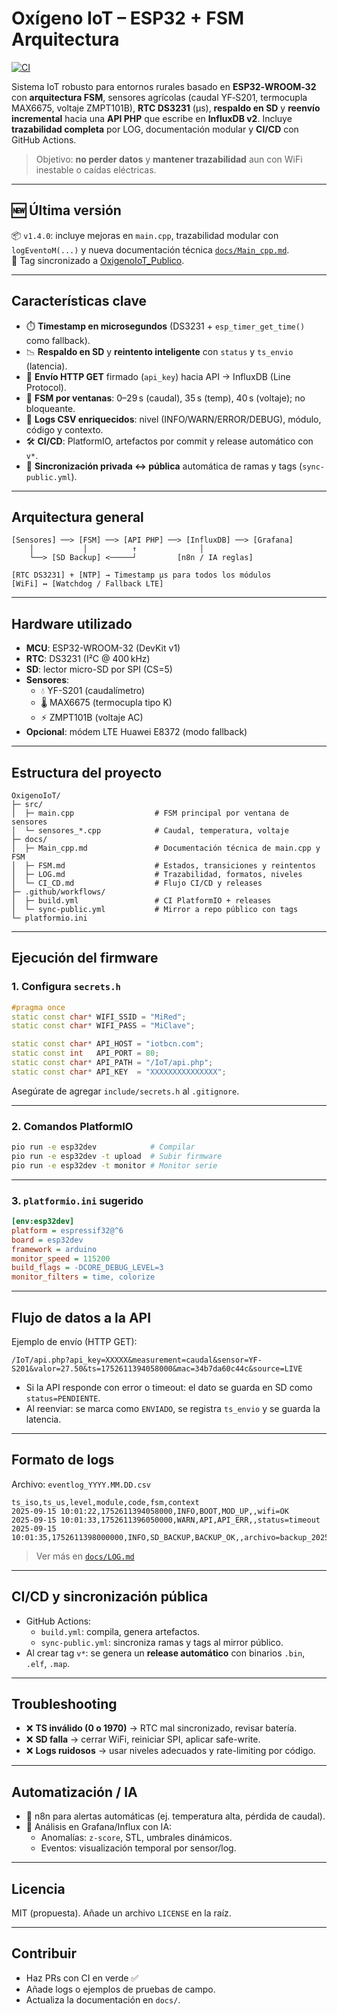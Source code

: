 # Oxígeno IoT – ESP32 + FSM Arquitectura

[![CI](https://github.com/IoTBCN2025/OxigenoIoT_Publico/actions/workflows/build.yml/badge.svg)](https://github.com/IoTBCN2025/OxigenoIoT_Publico/actions)

Sistema IoT robusto para entornos rurales basado en **ESP32‑WROOM‑32** con **arquitectura FSM**, sensores agrícolas (caudal YF‑S201, termocupla MAX6675, voltaje ZMPT101B), **RTC DS3231** (µs), **respaldo en SD** y **reenvío incremental** hacia una **API PHP** que escribe en **InfluxDB v2**. Incluye **trazabilidad completa** por LOG, documentación modular y **CI/CD** con GitHub Actions.

> Objetivo: **no perder datos** y **mantener trazabilidad** aun con WiFi inestable o caídas eléctricas.

---

## 🆕 Última versión

📦 `v1.4.0`: incluye mejoras en `main.cpp`, trazabilidad modular con `logEventoM(...)` y nueva documentación técnica [`docs/Main_cpp.md`](./docs/Main_cpp.md).  
🎯 Tag sincronizado a [OxigenoIoT_Publico](https://github.com/IoTBCN2025/OxigenoIoT_Publico/tags).

---

## Características clave

* ⏱️ **Timestamp en microsegundos** (DS3231 + `esp_timer_get_time()` como fallback).
* 📉 **Respaldo en SD** y **reintento inteligente** con `status` y `ts_envio` (latencia).
* 📡 **Envío HTTP GET** firmado (`api_key`) hacia API → InfluxDB (Line Protocol).
* 🧠 **FSM por ventanas**: 0–29 s (caudal), 35 s (temp), 40 s (voltaje); no bloqueante.
* 🧾 **Logs CSV enriquecidos**: nivel (INFO/WARN/ERROR/DEBUG), módulo, código y contexto.
* 🛠️ **CI/CD**: PlatformIO, artefactos por commit y release automático con `v*`.
* 🔁 **Sincronización privada ↔ pública** automática de ramas y tags (`sync-public.yml`).

---

## Arquitectura general

```
[Sensores] ──> [FSM] ──> [API PHP] ──> [InfluxDB] ──> [Grafana]
    │           │          ↑              │
    └──> [SD Backup] <─────┘         [n8n / IA reglas]

[RTC DS3231] + [NTP] → Timestamp µs para todos los módulos
[WiFi] ↔ [Watchdog / Fallback LTE]
```

---

## Hardware utilizado

* **MCU**: ESP32-WROOM-32 (DevKit v1)
* **RTC**: DS3231 (I²C @ 400 kHz)
* **SD**: lector micro-SD por SPI (CS=5)
* **Sensores**:
  * 💧 YF-S201 (caudalímetro)
  * 🌡 MAX6675 (termocupla tipo K)
  * ⚡ ZMPT101B (voltaje AC)
* **Opcional**: módem LTE Huawei E8372 (modo fallback)

---

## Estructura del proyecto

```
OxigenoIoT/
├─ src/
│  ├─ main.cpp                  # FSM principal por ventana de sensores
│  └─ sensores_*.cpp            # Caudal, temperatura, voltaje
├─ docs/
│  ├─ Main_cpp.md               # Documentación técnica de main.cpp y FSM
│  ├─ FSM.md                    # Estados, transiciones y reintentos
│  ├─ LOG.md                    # Trazabilidad, formatos, niveles
│  └─ CI_CD.md                  # Flujo CI/CD y releases
├─ .github/workflows/
│  ├─ build.yml                 # CI PlatformIO + releases
│  └─ sync-public.yml           # Mirror a repo público con tags
└─ platformio.ini
```

---

## Ejecución del firmware

### 1. Configura `secrets.h`

```cpp
#pragma once
static const char* WIFI_SSID = "MiRed";
static const char* WIFI_PASS = "MiClave";

static const char* API_HOST = "iotbcn.com";
static const int   API_PORT = 80;
static const char* API_PATH = "/IoT/api.php";
static const char* API_KEY  = "XXXXXXXXXXXXXXX";
```

Asegúrate de agregar `include/secrets.h` al `.gitignore`.

---

### 2. Comandos PlatformIO

```bash
pio run -e esp32dev            # Compilar
pio run -e esp32dev -t upload  # Subir firmware
pio run -e esp32dev -t monitor # Monitor serie
```

---

### 3. `platformio.ini` sugerido

```ini
[env:esp32dev]
platform = espressif32@^6
board = esp32dev
framework = arduino
monitor_speed = 115200
build_flags = -DCORE_DEBUG_LEVEL=3
monitor_filters = time, colorize
```

---

## Flujo de datos a la API

Ejemplo de envío (HTTP GET):

```
/IoT/api.php?api_key=XXXXX&measurement=caudal&sensor=YF-S201&valor=27.50&ts=1752611394058000&mac=34b7da60c44c&source=LIVE
```

* Si la API responde con error o timeout: el dato se guarda en SD como `status=PENDIENTE`.
* Al reenviar: se marca como `ENVIADO`, se registra `ts_envio` y se guarda la latencia.

---

## Formato de logs

Archivo: `eventlog_YYYY.MM.DD.csv`

```csv
ts_iso,ts_us,level,module,code,fsm,context
2025-09-15 10:01:22,1752611394058000,INFO,BOOT,MOD_UP,,wifi=OK
2025-09-15 10:01:33,1752611396050000,WARN,API,API_ERR,,status=timeout
2025-09-15 10:01:35,1752611398000000,INFO,SD_BACKUP,BACKUP_OK,,archivo=backup_20250915.csv
```

> Ver más en [`docs/LOG.md`](./docs/LOG.md)

---

## CI/CD y sincronización pública

- GitHub Actions:
  - `build.yml`: compila, genera artefactos.
  - `sync-public.yml`: sincroniza ramas y tags al mirror público.
- Al crear tag `v*`: se genera un **release automático** con binarios `.bin`, `.elf`, `.map`.

---

## Troubleshooting

- ❌ **TS inválido (0 o 1970)** → RTC mal sincronizado, revisar batería.
- ❌ **SD falla** → cerrar WiFi, reiniciar SPI, aplicar safe-write.
- ❌ **Logs ruidosos** → usar niveles adecuados y rate-limiting por código.

---

## Automatización / IA

- 🔁 n8n para alertas automáticas (ej. temperatura alta, pérdida de caudal).
- 🤖 Análisis en Grafana/Influx con IA:
  - Anomalías: `z-score`, STL, umbrales dinámicos.
  - Eventos: visualización temporal por sensor/log.

---

## Licencia

MIT (propuesta). Añade un archivo `LICENSE` en la raíz.

---

## Contribuir

- Haz PRs con CI en verde ✅
- Añade logs o ejemplos de pruebas de campo.
- Actualiza la documentación en `docs/`.